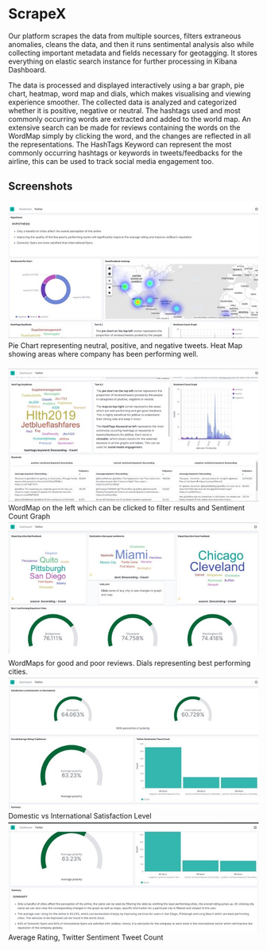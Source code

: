 # ScrapeX
Our platform scrapes the data from multiple sources, filters extraneous anomalies, cleans the data, and then it runs sentimental analysis also while collecting important metadata and fields necessary for geotagging. It stores everything on elastic search instance for further processing in Kibana Dashboard.

The data is processed and displayed interactively using a bar graph, pie chart, heatmap, word map and dials, which makes visualising and viewing experience smoother.
The collected data is analyzed and categorized whether it is positive, negative or neutral. The hashtags used and most commonly occurring words are extracted and added to the world map. An extensive search can be made for reviews containing the words on the WordMap simply by clicking the word, and the changes are reflected in all the representations. The HashTags Keyword can represent the most commonly occurring hashtags or keywords in tweets/feedbacks for the airline, this can be used to track social media engagement too.

## Screenshots

<img src="screenshots/1.jpg">
Pie Chart representing neutral, positive, and negative tweets. Heat Map showing areas where company has been performing well.
<br />
<br />
<img src="screenshots/2.jpg">
WordMap on the left which can be clicked to filter results and Sentiment Count Graph
<br>

<img src="screenshots/3.jpg">
WordMaps for good and poor reviews. Dials representing best performing cities.
<br>

<img src="screenshots/4.jpg">
Domestic vs International Satisfaction Level
<br>

<img src="screenshots/5.jpg">
Average Rating, Twitter Sentiment Tweet Count
